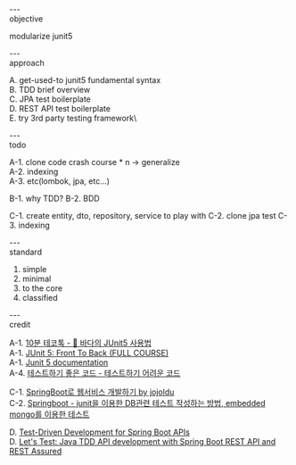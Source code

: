 
---\
objective

modularize junit5


---\
approach

A. get-used-to junit5 fundamental syntax\
B. TDD brief overview\
C. JPA test boilerplate\
D. REST API test boilerplate\
E. try 3rd party testing framework\



---\
todo

A-1. clone code crash course * n -> generalize\
A-2. indexing\
A-3. etc(lombok, jpa, etc...)


B-1. why TDD?
B-2. BDD

C-1. create entity, dto, repository, service to play with
C-2. clone jpa test
C-3. indexing

---\
standard

1. simple
2. minimal
3. to the core
4. classified


---\
credit

A-1. [10분 테코톡 - 🌊 바다의 JUnit5 사용법](https://www.youtube.com/watch?v=EwI3E9Natcw&ab_channel=%EC%9A%B0%EC%95%84%ED%95%9CTech) \
A-1. [JUnit 5: Front To Back (FULL COURSE)](https://www.youtube.com/watch?v=-RW_hyAtujo&ab_channel=Mannodermaus) \
A-1. [Junit 5 documentation](https://junit.org/junit5/docs/current/user-guide/)  
A-4. [테스트하기 좋은 코드 - 테스트하기 어려운 코드](https://jojoldu.tistory.com/674)
 
C-1. [SpringBoot로 웹서비스 개발하기 by jojoldu](https://github.com/jojoldu/springboot-webservice) \
C-2. [Springboot - junit을 이용한 DB관련 테스트 작성하는 방법, embedded mongo를 이용한 테스트](https://coding-start.tistory.com/323?category=738631)

D. [Test-Driven Development for Spring Boot APIs](https://stackabuse.com/test-driven-development-for-spring-boot-apis/) \
D. [Let's Test: Java TDD API development with Spring Boot REST API and REST Assured](https://www.youtube.com/watch?v=_ITXlWsH2oc&ab_channel=DevXplaining)
